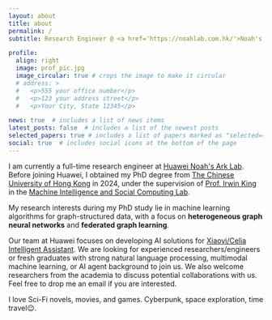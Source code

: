 ```yaml
---
layout: about
title: about
permalink: /
subtitle: Research Engineer @ <a href='https://noahlab.com.hk/'>Noah's Ark Lab</a> • <a href='https://www.linkedin.com/company/huawei-hong-kong-research-center-hkrc'>HKRC</a> • <a href='https://www.huawei.com/'>Huawei</a>

profile:
  align: right
  image: prof_pic.jpg
  image_circular: true # crops the image to make it circular
  # address: >
  #   <p>555 your office number</p>
  #   <p>123 your address street</p>
  #   <p>Your City, State 12345</p>

news: true  # includes a list of news items
latest_posts: false  # includes a list of the newest posts
selected_papers: true # includes a list of papers marked as "selected={true}"
social: true  # includes social icons at the bottom of the page
---
```


I am currently a full-time research engineer at [Huawei Noah's Ark Lab](https://noahlab.com.hk/). Before joining Huawei, I obtained my PhD degree from [The Chinese University of Hong Kong](https://www.cuhk.edu.hk/) in 2024, under the supervision of [Prof. Irwin King](https://www.cse.cuhk.edu.hk/irwin.king/) in the [Machine Intelligence and Social Computing Lab](https://misc-lab.cse.cuhk.edu.hk/).

My research interests during my PhD study lie in machine learning algorithms for graph-structured data, with a focus on **heterogeneous graph neural networks** and **federated graph learning**.

Our team at Huawei focuses on developing AI solutions for [Xiaoyi/Celia Intelligent Assistant](https://consumer.huawei.com/cn/mobileservices/celia/). We are looking for experienced researchers/engineers or fresh graduates with strong natural language processing, multimodal machine learning, or AI agent background to join us. We also welcome researchers from the academia to discuss potential collaborations with us. Feel free to drop me an email if you are interested.

I love Sci-Fi novels, movies, and games. Cyberpunk, space exploration, time travel😉.
